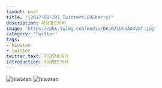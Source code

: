 ```yaml
---
layout: post
title: "[2017-09-23] Twitter(LOVEberry)"
description: 히와땅트위터
image: 'https://pbs.twimg.com/media/DKa0Z1UVoAAYVmT.jpg'
category: 'twitter'
tags:
- hiwatan
- twitter
twitter_text: 히와땅트위터
introduction: 히와땅트위터
---
```

![hiwatan](https://pbs.twimg.com/media/DKa0Z1UVYAIBO2f.jpg)
![hiwatan](https://pbs.twimg.com/media/DKa0Z1TVoAEwOb7.jpg)
